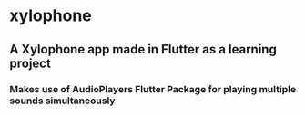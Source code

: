 # xylophone

## A Xylophone app made in Flutter as a learning project

### Makes use of AudioPlayers Flutter Package for playing multiple sounds simultaneously
